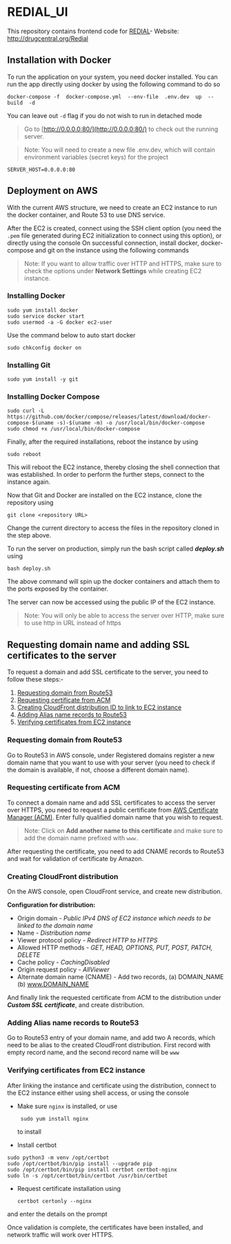 # REDIAL_UI
This repository contains frontend code for [REDIAL](https://github.com/unmtransinfo/REDIAL)- Website: http://drugcentral.org/Redial

## Installation with Docker
To run the application on your system, you need docker installed. You can run the app directly using docker by using the following command to do so

    docker-compose -f  docker-compose.yml  --env-file  .env.dev  up  --build  -d

You can leave out `-d` flag if you do not wish to run in detached mode

> Go to [http://0.0.0.0:80/](http://0.0.0.0:80/) to check out the running server.

> Note: You will need to create a new file .env.dev, which will contain environment variables (secret keys) for the project

    SERVER_HOST=0.0.0.0:80


## Deployment on AWS
With the current AWS structure, we need to create an EC2 instance to run the docker container, and Route 53 to use DNS service.

After the EC2 is created, connect using the SSH client option (you need the `.pem` file generated during EC2 initialization to connect using this option), or directly using the console
On successful connection, install docker, docker-compose and git on the instance using the following commands

> Note: If you want to allow traffic over HTTP and HTTPS, make sure to check the options under **Network Settings** while creating EC2 instance.

### Installing Docker

    sudo yum install docker 
    sudo service docker start 
    sudo usermod -a -G docker ec2-user

Use the command below to auto start docker

    sudo chkconfig docker on

### Installing Git

    sudo yum install -y git

### Installing Docker Compose

    sudo curl -L https://github.com/docker/compose/releases/latest/download/docker-compose-$(uname -s)-$(uname -m) -o /usr/local/bin/docker-compose
    sudo chmod +x /usr/local/bin/docker-compose

Finally, after the required installations, reboot the instance by using

    sudo reboot
    
This will reboot the EC2 instance, thereby closing the shell connection that was established. 
In order to perform the further steps, connect to the instance again.

Now that Git and Docker are installed on the EC2 instance, clone the repository using 

    git clone <repository URL>
Change the current directory to access the files in the repository cloned in the step above. 

To run the server on production, simply run the bash script called ***deploy.sh*** using

    bash deploy.sh
    
The above command will spin up the docker containers and attach them to the ports exposed by the container. 

The server can now be accessed using the public IP of the EC2 instance.

> Note: You will only be able to access the server over HTTP, make sure to use http in URL instead of https

## Requesting domain name and adding SSL certificates to the server
To request a domain and add SSL certificate to the server, you need to follow these steps:-  
 1. [Requesting domain from Route53](#requesting-domain-from-route53)
 2. [Requesting certificate from ACM](#requesting-certificate-from-acm)
 3. [Creating CloudFront distribution ID to link to EC2 instance](#creating-cloudfront-distribution)
 4. [Adding Alias name records to Route53](#adding-alias-name-records-to-route53)
 5. [Verifying certificates from EC2 instance](#verifying-certificates-from-ec2-instance)

### Requesting domain from Route53
Go to Route53 in AWS console, under Registered domains register a new domain name that you want to use with your server (you need to check if the domain is available, if not, choose a different domain name). 

### Requesting certificate from ACM

To connect a domain name and add SSL certificates to access the server over HTTPS, you need to request a public certificate from [AWS Certificate Manager (ACM)](https://aws.amazon.com/certificate-manager/). Enter fully qualified domain name that you wish to request.
> Note: Click on **Add another name to this certificate** and make sure to add the domain name prefixed with `www.`

After requesting the certificate, you need to add CNAME records to Route53 and wait for validation of certificate by Amazon.

### Creating CloudFront distribution
On the AWS console, open CloudFront service, and create new distribution.

**Configuration for distribution:** 

 - Origin domain - *Public IPv4 DNS of EC2 instance which needs to be
   linked to the domain name*
- Name - *Distribution name*
- Viewer protocol policy - *Redirect HTTP to HTTPS*
- Allowed HTTP methods - *GET, HEAD, OPTIONS, PUT, POST, PATCH, DELETE*
- Cache policy - *CachingDisabled*
- Origin request policy - *AllViewer*
- Alternate domain name (CNAME) - Add two records, (a) DOMAIN_NAME (b) www.DOMAIN_NAME

And finally link the requested certificate from ACM to the distribution under ***Custom SSL certificate***, and create distribution.

### Adding Alias name records to Route53
Go to Route53 entry of your domain name, and add two A records, which need to be alias to the created CloudFront distribution. 
First record with empty record name, and the second record name will be `www`

### Verifying certificates from EC2 instance
After linking the instance and certificate using the distribution, connect to the EC2 instance either using shell access, or using the console

 - Make sure `nginx` is installed, or use

        sudo yum install nginx
    to install

- Install certbot

```
sudo python3 -m venv /opt/certbot
sudo /opt/certbot/bin/pip install --upgrade pip
sudo /opt/certbot/bin/pip install certbot certbot-nginx
sudo ln -s /opt/certbot/bin/certbot /usr/bin/certbot
```
- Request certificate installation using

    ```
    certbot certonly --nginx
    ``` 
and enter the details on the prompt

Once validation is complete, the certificates have been installed, and network traffic will work over HTTPS.

